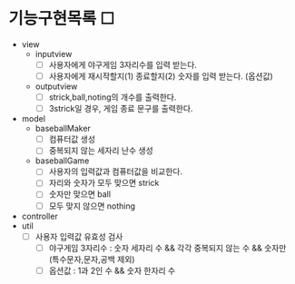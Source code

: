 # 기능구현목록 ☐
- view
  - inputview
    - ☐ 사용자에게 야구게임 3자리수를 입력 받는다.
    - ☐ 사용자에게 재시작할지(1) 종료할지(2) 숫자를 입력 받는다. (옵션값)
  - outputview
    - ☐ strick,ball,noting의 개수를 출력한다.
    - ☐ 3strick일 경우, 게임 종료 문구를 출력한다. 
- model
  - baseballMaker
    - ☐ 컴퓨터값 생성
    - ☐ 중복되지 않는 세자리 난수 생성
  - baseballGame
    - ☐ 사용자의 입력값과 컴퓨터값을 비교한다.
    - ☐ 자리와 숫자가 모두 맞으면 strick
    - ☐ 숫자만 맞으면 ball 
    - ☐ 모두 맞지 않으면 nothing
- controller
- util
  - ☐ 사용자 입력값 유효성 검사
    - ☐ 야구게임 3자리수 : 숫자 세자리 수 && 각각 중복되지 않는 수 &&  숫자만(특수문자,문자,공백 제외)
    - ☐ 옵션값 : 1과 2인 수 && 숫자 한자리 수
